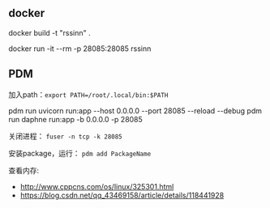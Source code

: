 ## docker
docker build -t "rssinn" .

docker run -it --rm -p 28085:28085 rssinn

## PDM
加入path：`export PATH=/root/.local/bin:$PATH`

pdm run uvicorn run:app --host 0.0.0.0 --port 28085 --reload --debug
pdm run daphne run:app -b 0.0.0.0 -p 28085

关闭进程： `fuser -n tcp -k 28085`


安装package，运行： `pdm add PackageName`

查看内存:
- http://www.cppcns.com/os/linux/325301.html
- https://blog.csdn.net/qq_43469158/article/details/118441928

